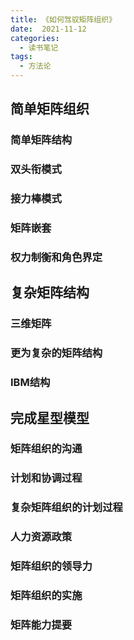 ```yaml
---
title: 《如何驾驭矩阵组织》
date:  2021-11-12
categories:
  - 读书笔记
tags:
  - 方法论
---
```


## 简单矩阵组织

### 简单矩阵结构

### 双头衔模式

### 接力棒模式

### 矩阵嵌套

### 权力制衡和角色界定

## 复杂矩阵结构

### 三维矩阵

### 更为复杂的矩阵结构

### IBM结构

## 完成星型模型

### 矩阵组织的沟通

### 计划和协调过程

### 复杂矩阵组织的计划过程

### 人力资源政策

### 矩阵组织的领导力

### 矩阵组织的实施

### 矩阵能力提要
